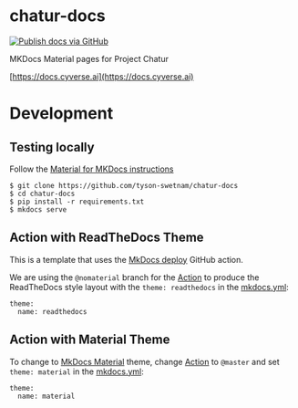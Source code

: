 # chatur-docs

[![Publish docs via GitHub](https://github.com/ua-data7/chatur-docs/actions/workflows/gh-pages.yml/badge.svg)](https://github.com/ua-data7/chatur-docs/actions/workflows/gh-pages.yml)

MKDocs Material pages for Project Chatur

[https://docs.cyverse.ai](https://docs.cyverse.ai)

# Development

## Testing locally

Follow the [Material for MKDocs instructions](https://squidfunk.github.io/mkdocs-material/getting-started/)

```
$ git clone https://github.com/tyson-swetnam/chatur-docs
$ cd chatur-docs
$ pip install -r requirements.txt
$ mkdocs serve
```

## Action with ReadTheDocs Theme

This is a template that uses the [MkDocs deploy](https://github.com/marketplace/actions/deploy-mkdocs) GitHub action.

We are using the `@nomaterial` branch for the [Action](.github/workflows/main.yml) to produce the ReadTheDocs style layout with the `theme: readthedocs` in the [mkdocs.yml](./mkdocs.yml):

```
theme:
  name: readthedocs
```

## Action with Material Theme

To change to [MkDocs Material](https://squidfunk.github.io/mkdocs-material/) theme, change [Action](./github/workflows/main.yml) to `@master` and set `theme: material` in the [mkdocs.yml](./mkdocs.yml):

```
theme:
  name: material
```
